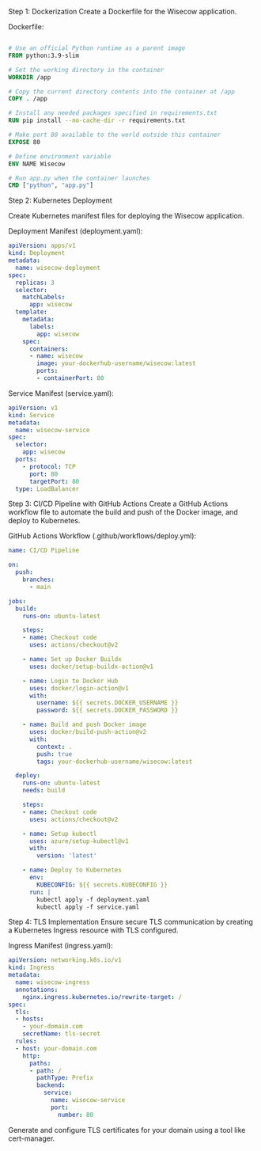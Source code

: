 Step 1: Dockerization
Create a Dockerfile for the Wisecow application.

Dockerfile:

```Dockerfile

# Use an official Python runtime as a parent image
FROM python:3.9-slim

# Set the working directory in the container
WORKDIR /app

# Copy the current directory contents into the container at /app
COPY . /app

# Install any needed packages specified in requirements.txt
RUN pip install --no-cache-dir -r requirements.txt

# Make port 80 available to the world outside this container
EXPOSE 80

# Define environment variable
ENV NAME Wisecow

# Run app.py when the container launches
CMD ["python", "app.py"]
```
Step 2: Kubernetes Deployment

Create Kubernetes manifest files for deploying the Wisecow application.

Deployment Manifest (deployment.yaml):

```yaml
apiVersion: apps/v1
kind: Deployment
metadata:
  name: wisecow-deployment
spec:
  replicas: 3
  selector:
    matchLabels:
      app: wisecow
  template:
    metadata:
      labels:
        app: wisecow
    spec:
      containers:
      - name: wisecow
        image: your-dockerhub-username/wisecow:latest
        ports:
        - containerPort: 80
```        
Service Manifest (service.yaml):

```yaml
apiVersion: v1
kind: Service
metadata:
  name: wisecow-service
spec:
  selector:
    app: wisecow
  ports:
    - protocol: TCP
      port: 80
      targetPort: 80
  type: LoadBalancer

```  
Step 3: CI/CD Pipeline with GitHub Actions
Create a GitHub Actions workflow file to automate the build and push of the Docker image, and deploy to Kubernetes.

GitHub Actions Workflow (.github/workflows/deploy.yml):

```yaml
name: CI/CD Pipeline

on:
  push:
    branches:
      - main

jobs:
  build:
    runs-on: ubuntu-latest

    steps:
    - name: Checkout code
      uses: actions/checkout@v2

    - name: Set up Docker Buildx
      uses: docker/setup-buildx-action@v1

    - name: Login to Docker Hub
      uses: docker/login-action@v1
      with:
        username: ${{ secrets.DOCKER_USERNAME }}
        password: ${{ secrets.DOCKER_PASSWORD }}

    - name: Build and push Docker image
      uses: docker/build-push-action@v2
      with:
        context: .
        push: true
        tags: your-dockerhub-username/wisecow:latest

  deploy:
    runs-on: ubuntu-latest
    needs: build

    steps:
    - name: Checkout code
      uses: actions/checkout@v2

    - name: Setup kubectl
      uses: azure/setup-kubectl@v1
      with:
        version: 'latest'

    - name: Deploy to Kubernetes
      env:
        KUBECONFIG: ${{ secrets.KUBECONFIG }}
      run: |
        kubectl apply -f deployment.yaml
        kubectl apply -f service.yaml
```        
Step 4: TLS Implementation
Ensure secure TLS communication by creating a Kubernetes Ingress resource with TLS configured.

Ingress Manifest (ingress.yaml):

```yaml
apiVersion: networking.k8s.io/v1
kind: Ingress
metadata:
  name: wisecow-ingress
  annotations:
    nginx.ingress.kubernetes.io/rewrite-target: /
spec:
  tls:
  - hosts:
    - your-domain.com
    secretName: tls-secret
  rules:
  - host: your-domain.com
    http:
      paths:
      - path: /
        pathType: Prefix
        backend:
          service:
            name: wisecow-service
            port:
              number: 80
```
Generate and configure TLS certificates for your domain using a tool like cert-manager.